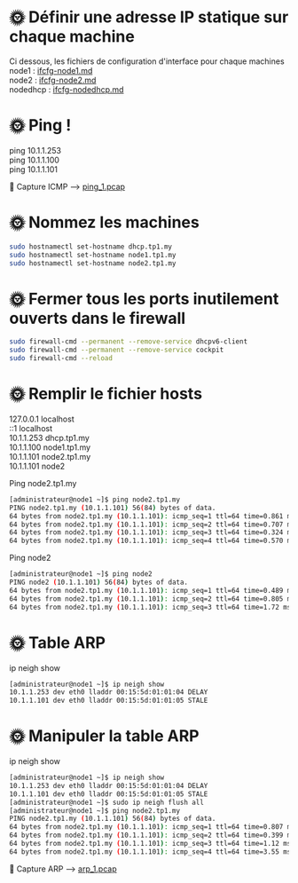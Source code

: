 # 🌞 Définir une adresse IP statique sur chaque machine  
Ci dessous, les fichiers de configuration d'interface pour chaque machines  
node1 : [ifcfg-node1.md](./ifcfg-node1.md)  
node2 : [ifcfg-node2.md](./ifcfg-node2.md)  
nodedhcp : [ifcfg-nodedhcp.md](./ifcfg-nodedhcp.md)  

# 🌞 Ping !
ping 10.1.1.253  
ping 10.1.1.100  
ping 10.1.1.101  

🦈 Capture ICMP  --> [ping_1.pcap](./ping_1.pcap)


# 🌞 Nommez les machines  
```bash
sudo hostnamectl set-hostname dhcp.tp1.my  
sudo hostnamectl set-hostname node1.tp1.my  
sudo hostnamectl set-hostname node2.tp1.my  
```

# 🌞 Fermer tous les ports inutilement ouverts dans le firewall
```bash
sudo firewall-cmd --permanent --remove-service dhcpv6-client  
sudo firewall-cmd --permanent --remove-service cockpit  
sudo firewall-cmd --reload  
```  
# 🌞 Remplir le fichier hosts
127.0.0.1   localhost  
::1         localhost  
10.1.1.253  dhcp.tp1.my  
10.1.1.100  node1.tp1.my  
10.1.1.101  node2.tp1.my  
10.1.1.101  node2  

Ping node2.tp1.my  
```bash 
[administrateur@node1 ~]$ ping node2.tp1.my  
PING node2.tp1.my (10.1.1.101) 56(84) bytes of data.  
64 bytes from node2.tp1.my (10.1.1.101): icmp_seq=1 ttl=64 time=0.861 ms  
64 bytes from node2.tp1.my (10.1.1.101): icmp_seq=2 ttl=64 time=0.707 ms  
64 bytes from node2.tp1.my (10.1.1.101): icmp_seq=3 ttl=64 time=0.324 ms  
64 bytes from node2.tp1.my (10.1.1.101): icmp_seq=4 ttl=64 time=0.570 ms  
```  
Ping node2  
```bash
[administrateur@node1 ~]$ ping node2  
PING node2 (10.1.1.101) 56(84) bytes of data.  
64 bytes from node2.tp1.my (10.1.1.101): icmp_seq=1 ttl=64 time=0.489 ms  
64 bytes from node2.tp1.my (10.1.1.101): icmp_seq=2 ttl=64 time=0.805 ms  
64 bytes from node2.tp1.my (10.1.1.101): icmp_seq=3 ttl=64 time=1.72 ms  
```  
# 🌞 Table ARP  
ip neigh show  
```bash
[administrateur@node1 ~]$ ip neigh show  
10.1.1.253 dev eth0 lladdr 00:15:5d:01:01:04 DELAY   
10.1.1.101 dev eth0 lladdr 00:15:5d:01:01:05 STALE   
```  
# 🌞 Manipuler la table ARP  
ip neigh show  
```bash
[administrateur@node1 ~]$ ip neigh show  
10.1.1.253 dev eth0 lladdr 00:15:5d:01:01:04 DELAY  
10.1.1.101 dev eth0 lladdr 00:15:5d:01:01:05 STALE  
[administrateur@node1 ~]$ sudo ip neigh flush all  
[administrateur@node1 ~]$ ping node2.tp1.my  
PING node2.tp1.my (10.1.1.101) 56(84) bytes of data.  
64 bytes from node2.tp1.my (10.1.1.101): icmp_seq=1 ttl=64 time=0.807 ms  
64 bytes from node2.tp1.my (10.1.1.101): icmp_seq=2 ttl=64 time=0.399 ms  
64 bytes from node2.tp1.my (10.1.1.101): icmp_seq=3 ttl=64 time=1.12 ms  
64 bytes from node2.tp1.my (10.1.1.101): icmp_seq=4 ttl=64 time=3.55 ms  
```  
🦈 Capture ARP --> [arp_1.pcap](arp_1.pcap)